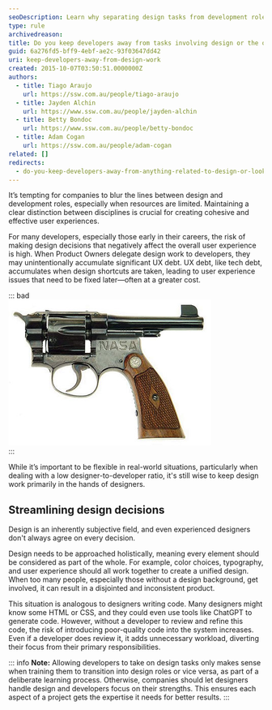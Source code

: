 ```yaml
---
seoDescription: Learn why separating design tasks from development roles is crucial for maintaining a unified product vision and avoiding costly UX Debt.
type: rule
archivedreason:
title: Do you keep developers away from tasks involving design or the overall look and feel?
guid: 6a276fd5-bff9-4ebf-ae2c-93f03647dd42
uri: keep-developers-away-from-design-work
created: 2015-10-07T03:50:51.0000000Z
authors: 
  - title: Tiago Araujo
    url: https://ssw.com.au/people/tiago-araujo
  - title: Jayden Alchin
    url: https://www.ssw.com.au/people/jayden-alchin
  - title: Betty Bondoc
    url: https://www.ssw.com.au/people/betty-bondoc
  - title: Adam Cogan
    url: https://ssw.com.au/people/adam-cogan
related: []
redirects:
  - do-you-keep-developers-away-from-anything-related-to-design-or-look-and-feel
---
```


It’s tempting for companies to blur the lines between design and development roles, especially when resources are limited.  Maintaining a clear distinction between disciplines is crucial for creating cohesive and effective user experiences.

For many developers, especially those early in their careers, the risk of making design decisions that negatively affect the overall user experience is high. When Product Owners delegate design work to developers, they may unintentionally accumulate significant UX debt. UX debt, like tech debt, accumulates when design shortcuts are taken, leading to user experience issues that need to be fixed later—often at a greater cost.

<!--endintro-->

::: bad  
![Figure: Bad design can be dangerous!](BadDesignGun.jpg)  
:::

While it’s important to be flexible in real-world situations, particularly when dealing with a low designer-to-developer ratio, it's still wise to keep design work primarily in the hands of designers.

## Streamlining design decisions

Design is an inherently subjective field, and even experienced designers don't always agree on every decision.

Design needs to be approached holistically, meaning every element should be considered as part of the whole. For example, color choices, typography, and user experience should all work together to create a unified design. When too many people, especially those without a design background, get involved, it can result in a disjointed and inconsistent product.

This situation is analogous to designers writing code. Many designers might know some HTML or CSS, and they could even use tools like ChatGPT to generate code. However, without a developer to review and refine this code, the risk of introducing poor-quality code into the system increases. Even if a developer does review it, it adds unnecessary workload, diverting their focus from their primary responsibilities.

::: info
**Note:** Allowing developers to take on design tasks only makes sense when training them to transition into design roles or vice versa, as part of a deliberate learning process. Otherwise, companies should let designers handle design and developers focus on their strengths. This ensures each aspect of a project gets the expertise it needs for better results.
:::
